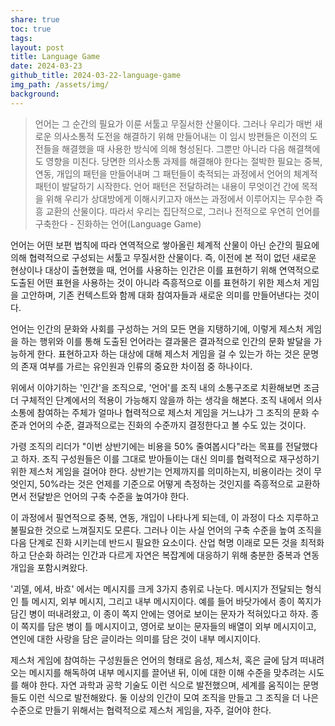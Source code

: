 ```yaml
---
share: true
toc: true
tags: 
layout: post
title: Language Game
date: 2024-03-23
github_title: 2024-03-22-language-game
img_path: /assets/img/
background:
---
```

> 언어는 그 순간의 필요가 이룬 서툴고 무질서한 산물이다. 그러나 우리가 매번 새로운 의사소통적 도전을 해결하기 위해 만들어내는 이 임시 방편들은 이전의 도전들을 해결했을 때 사용한 방식에 의해 형성된다. 그뿐만 아니라 다음 해결책에도 영향을 미친다. 당면한 의사소통 과제를 해결해야 한다는 절박한 필요는 중복, 연동, 개입의 패턴을 만들어내며 그 패턴들이 축적되는 과정에서 언어의 체계적 패턴이 발달하기 시작한다. 언어 패턴은 전달하려는 내용이 무엇이건 간에 목적을 위해 우리가 상대방에게 이해시키고자 애쓰는 과정에서 이루어지는 무수한 즉흥 교환의 산물이다. 따라서 우리는 집단적으로, 그러나 전적으로 우연히 언어를 구축한다 - 진화하는 언어(Language Game)

언어는 어떤 보편 법칙에 따라 연역적으로 쌓아올린 체계적 산물이 아닌 순간의 필요에 의해 협력적으로 구성되는 서툴고 무질서한 산물이다. 즉, 이전에 본 적이 없던 새로운 현상이나 대상이 출현했을 때, 언어를 사용하는 인간은 이를 표현하기 위해 연역적으로 도출된 어떤 표현을 사용하는 것이 아니라 즉흥적으로 이를 표현하기 위한 제스처 게임을 고안하며, 기존 컨텍스트와 함께 대화 참여자들과 새로운 의미를 만들어낸다는 것이다.

언어는 인간의 문화와 사회를 구성하는 거의 모든 면을 지탱하기에, 이렇게 제스처 게임을 하는 행위와 이를 통해 도출된 언어라는 결과물은 결과적으로 인간의 문화 발달을 가능하게 한다. 표현하고자 하는 대상에 대해 제스처 게임을 걸 수 있는가 하는 것은 문명의 존재 여부를 가르는 유인원과 인류의 중요한 차이점 중 하나이다.

위에서 이야기하는 '인간'을 조직으로, '언어'를 조직 내의 소통구조로 치환해보면 조금더 구체적인 단계에서의 적용이 가능해지 않을까 하는 생각을 해본다. 조직 내에서 의사소통에 참여하는 주체가 얼마나 협력적으로 제스처 게임을 거느냐가 그 조직의 문화 수준과 언어의 수준, 결과적으로는 진화의 수준까지 결정한다고 볼 수도 있는 것이다. 

가령 조직의 리더가 "이번 상반기에는 비용을 50% 줄여봅시다"라는 목표를 전달했다고 하자. 조직 구성원들은 이를 그대로 받아들이는 대신 의미를 협력적으로 재구성하기 위한 제스처 게임을 걸어야 한다. 상반기는 언제까지를 의미하는지, 비용이라는 것이 무엇인지, 50%라는 것은 언제를 기준으로 어떻게 측정하는 것인지를 즉흥적으로 교환하면서 전달받은 언어의 구축 수준을 높여가야 한다.

이 과정에서 필연적으로 중복, 연동, 개입이 나타나게 되는데, 이 과정이 다소 지루하고 불필요한 것으로 느껴질지도 모른다. 그러나 이는 사실 언어의 구축 수준을 높여 조직을 다음 단계로 진화 시키는데 반드시 필요한 요소이다. 산업 혁명 이래로 모든 것을 최적화 하고 단순화 하려는 인간과 다르게 자연은 복잡계에 대응하기 위해 충분한 중복과 연동 개입을 포함시켜왔다.

'괴델, 에셔, 바흐' 에서는 메시지를 크게 3가지 층위로 나눈다. 메시지가 전달되는 형식인 틀 메시지, 외부 메시지, 그리고 내부 메시지이다. 예를 들어 바닷가에서 종이 쪽지가 담긴 병이 떠내려왔고, 이 종이 쪽지 안에는 영어로 보이는 문자가 적혀있다고 하자. 종이 쪽지를 담은 병이 틀 메시지이고, 영어로 보이는 문자들의 배열이 외부 메시지이고, 연인에 대한 사랑을 담은 글이라는 의미를 담은 것이 내부 메시지이다.

제스처 게임에 참여하는 구성원들은 언어의 형태로 음성, 제스처, 혹은 글에 담겨 떠내려오는 메시지를 해독하여 내부 메시지를 끌어낸 뒤, 이에 대한 이해 수준을 맞추려는 시도를 해야 한다. 자연 과학과 공학 기술도 이런 식으로 발전했으며, 세계를 움직이는 문명들도 이런 식으로 발전해왔다. 둘 이상의 인간이 모여 조직을 만들고 그 조직을 더 나은 수준으로 만들기 위해서는 협력적으로 제스처 게임을, 자주, 걸어야 한다.



